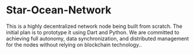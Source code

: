 # Star-Ocean-Network
 This is a highly decentralized network node being built from scratch. The initial plan is to prototype it using Dart and Python. We are committed to achieving full autonomy, data synchronization, and distributed management for the nodes without relying on blockchain technology..

